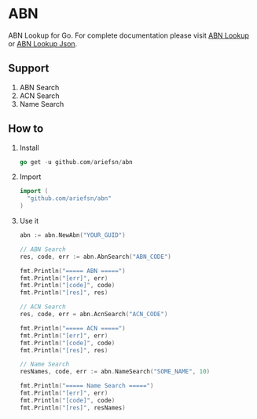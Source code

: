 # ABN

ABN Lookup for Go. For complete documentation please visit [ABN Lookup](https://abr.business.gov.au/) or [ABN Lookup Json](https://abn.business.gov.au/json/).

## Support

1. ABN Search
2. ACN Search
3. Name Search

## How to

1. Install

    ```go
    go get -u github.com/ariefsn/abn
    ```

2. Import

    ```go
    import (
      "github.com/ariefsn/abn"
    )
    ```

3. Use it

    ```go
    abn := abn.NewAbn("YOUR_GUID")

    // ABN Search
    res, code, err := abn.AbnSearch("ABN_CODE")

    fmt.Println("===== ABN =====")
    fmt.Println("[err]", err)
    fmt.Println("[code]", code)
    fmt.Println("[res]", res)

    // ACN Search
    res, code, err = abn.AcnSearch("ACN_CODE")

    fmt.Println("===== ACN =====")
    fmt.Println("[err]", err)
    fmt.Println("[code]", code)
    fmt.Println("[res]", res)

    // Name Search
    resNames, code, err := abn.NameSearch("SOME_NAME", 10)

    fmt.Println("===== Name Search =====")
    fmt.Println("[err]", err)
    fmt.Println("[code]", code)
    fmt.Println("[res]", resNames)

    ```
